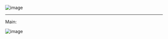 ![image](https://github.com/user-attachments/assets/c712724b-bce2-4371-aeb8-3720f7c76070)

----

Main:

![image](https://github.com/user-attachments/assets/e002df9a-a603-446c-87a1-b98db2f39ebe)
